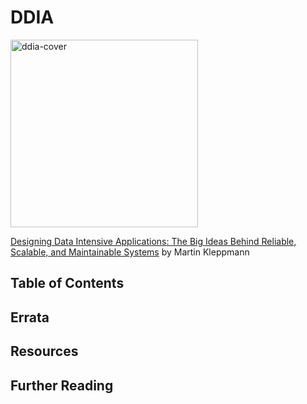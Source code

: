 # DDIA

<img src="https://m.media-amazon.com/images/P/1449373321.01._SCLZZZZZZZ_SX500_.jpg" alt="ddia-cover" width="300"/>

[Designing Data Intensive Applications: The Big Ideas Behind Reliable, Scalable, and Maintainable Systems](https://www.amazon.com/Designing-Data-Intensive-Applications-Reliable-Maintainable/dp/1449373321)
by Martin Kleppmann

## Table of Contents


## Errata


## Resources


## Further Reading


